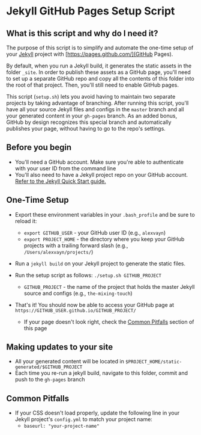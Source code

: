 # Jekyll GitHub Pages Setup Script

## What is this script and why do I need it?
The purpose of this script is to simplify and automate the one-time setup of your [Jekyll](https://jekyllrb.com/) project with [https://pages.github.com/](GitHub Pages).

By default, when you run a Jekyll build, it generates the static assets in the folder `_site`. In order to publish these assets as a GitHub page, you'll need to set up a separate GitHub repo and copy all the contents of this folder into the root of that project. Then, you'll still need to enable GitHub pages.

This script (`setup.sh`) lets you avoid having to maintain two separate projects by taking advantage of branching. After running this script, you'll have all your source Jekyll files and configs in the `master` branch and all your generated content in your `gh-pages` branch. As an added bonus, GitHub by design  recognizes this special branch and automatically publishes your page, without having to go to the repo's settings.

## Before you begin
* You'll need a GitHub account. Make sure you're able to authenticate with your user ID from the command line
* You'll also need to have a Jekyll project repo on your GitHub account. [Refer to the Jekyll Quick Start guide.](https://jekyllrb.com/docs/quickstart)

## One-Time Setup
* Export these environment variables in your `.bash_profile` and be sure to reload it:
    * `export GITHUB_USER` - your GitHub user ID (e.g., `alexvayn`)
    * `export PROJECT_HOME` - the directory where you keep your GitHub projects with a trailing forward slash (e.g., `/Users/alexvayn/projects/`)
* Run a `jekyll build` on your Jekyll project to generate the static files.
* Run the setup script as follows: `./setup.sh GITHUB_PROJECT`
    * `GITHUB_PROJECT` - the name of the project that holds the master Jekyll source and configs (e.g., `the-mixing-touch`)

* That's it! You should now be able to access your GitHub page at `https://GITHUB_USER.github.io/GITHUB_PROJECT/`
    * If your page doesn't look right, check the [Common Pitfalls](#pitfalls) section of this page

## Making updates to your site
* All your generated content will be located in `$PROJECT_HOME/static-generated/$GITHUB_PROJECT`
* Each time you re-run a jekyll build, navigate to this folder, commit and push to the `gh-pages` branch

## <a name="pitfalls"></a> Common Pitfalls
* If your CSS doesn't load properly, update the following line in your Jekyll project's `config.yml` to match your project name:
  * ```baseurl: "your-project-name"```
